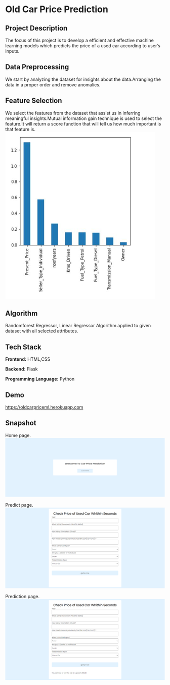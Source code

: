 
# Old Car Price Prediction




## Project  Description
The focus of this project is to develop a efficient and effective machine learning models which predicts the price of a used car according to user’s
inputs.
## Data Preprocessing

  We start by analyzing the dataset for insights about the data.Arranging the data in a proper order and remove anomalies. 


## Feature Selection
We select the features from the dataset that assist us in inferring meaningful insights.Mutual information gain technique is used to select the feature.It will return a score function that will tell us how much important is that feature is. 
![App Screenshot](https://github.com/Fardeen8032/OLDCARPRICEPREDICTION/blob/master/images/img1.png?raw=true)


## Algorithm
Randomforest Regressor, Linear Regressor Algorithm applied to given dataset with all selected attributes.
## Tech Stack

**Frontend:** HTML,CSS 

**Backend:** Flask

**Programming Language:** Python


## Demo

https://oldcarpriceml.herokuapp.com



## Snapshot

Home page. 
![App Screenshot](https://github.com/Fardeen8032/OLDCARPRICEPREDICTION/blob/master/images/img2.png?raw=true)

Predict page. 
![App Screenshot](https://github.com/Fardeen8032/OLDCARPRICEPREDICTION/blob/master/images/img3.png?raw=true)

Prediction page. 
![App Screenshot](https://github.com/Fardeen8032/OLDCARPRICEPREDICTION/blob/master/images/img4.png?raw=true)

